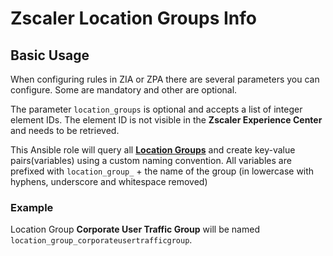 # Zscaler Location Groups Info

## Basic Usage

When configuring rules in ZIA or ZPA there are several parameters you can configure. Some are mandatory and other are optional.

The parameter `location_groups` is optional and accepts a list of integer element IDs. The element ID is not visible in the **Zscaler Experience Center** and needs to be retrieved.

This Ansible role will query all [**Location Groups**](https://console.zscaler.com/internet-saas#administration/locations?LOCATION_GROUPS) and create key-value pairs(variables) using a custom naming convention. All variables are prefixed with `location_group_` + the name of the group (in lowercase with hyphens, underscore and whitespace removed)

### Example

Location Group **Corporate User Traffic Group** will be named `location_group_corporateusertrafficgroup`.
